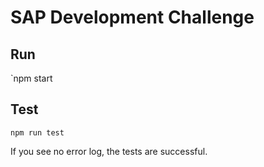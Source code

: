 # SAP Development Challenge

## Run

`npm start

## Test

`npm run test`

If you see no error log, the tests are successful.
